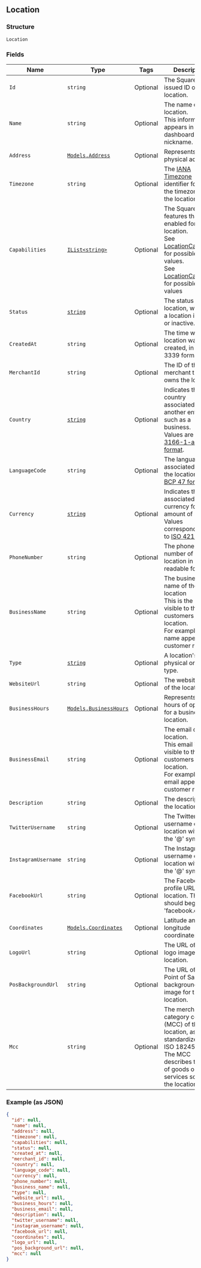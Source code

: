 ## Location

### Structure

`Location`

### Fields

| Name | Type | Tags | Description |
|  --- | --- | --- | --- |
| `Id` | `string` | Optional | The Square-issued ID of the location. |
| `Name` | `string` | Optional | The name of the location.<br>This information appears in the dashboard as the nickname. |
| `Address` | [`Models.Address`](/doc/models/address.md) | Optional | Represents a physical address. |
| `Timezone` | `string` | Optional | The [IANA Timezone](https://www.iana.org/time-zones) identifier for<br>the timezone of the location. |
| `Capabilities` | [`IList<string>`](/doc/models/location-capability.md) | Optional | The Square features that are enabled for the location.<br>See [LocationCapability](#type-locationcapability) for possible values.<br>See [LocationCapability](#type-locationcapability) for possible values |
| `Status` | [`string`](/doc/models/location-status.md) | Optional | The status of the location, whether a location is active or inactive. |
| `CreatedAt` | `string` | Optional | The time when the location was created, in RFC 3339 format. |
| `MerchantId` | `string` | Optional | The ID of the merchant that owns the location. |
| `Country` | [`string`](/doc/models/country.md) | Optional | Indicates the country associated with another entity, such as a business.<br>Values are in [ISO 3166-1-alpha-2 format](http://www.iso.org/iso/home/standards/country_codes.htm). |
| `LanguageCode` | `string` | Optional | The language associated with the location, in<br>[BCP 47 format](https://tools.ietf.org/html/bcp47#appendix-A). |
| `Currency` | [`string`](/doc/models/currency.md) | Optional | Indicates the associated currency for an amount of money. Values correspond<br>to [ISO 4217](https://wikipedia.org/wiki/ISO_4217). |
| `PhoneNumber` | `string` | Optional | The phone number of the location in human readable format. |
| `BusinessName` | `string` | Optional | The business name of the location<br>This is the name visible to the customers of the location.<br>For example, this name appears on customer receipts. |
| `Type` | [`string`](/doc/models/location-type.md) | Optional | A location's physical or mobile type. |
| `WebsiteUrl` | `string` | Optional | The website URL of the location. |
| `BusinessHours` | [`Models.BusinessHours`](/doc/models/business-hours.md) | Optional | Represents the hours of operation for a business location. |
| `BusinessEmail` | `string` | Optional | The email of the location.<br>This email is visible to the customers of the location.<br>For example, the email appears on customer receipts. |
| `Description` | `string` | Optional | The description of the location. |
| `TwitterUsername` | `string` | Optional | The Twitter username of the location without the '@' symbol. |
| `InstagramUsername` | `string` | Optional | The Instagram username of the location without the '@' symbol. |
| `FacebookUrl` | `string` | Optional | The Facebook profile URL of the location. The URL should begin with 'facebook.com/'. |
| `Coordinates` | [`Models.Coordinates`](/doc/models/coordinates.md) | Optional | Latitude and longitude coordinates. |
| `LogoUrl` | `string` | Optional | The URL of the logo image for the location. |
| `PosBackgroundUrl` | `string` | Optional | The URL of the Point of Sale background image for the location. |
| `Mcc` | `string` | Optional | The merchant category code (MCC) of the location, as standardized by ISO 18245.<br>The MCC describes the kind of goods or services sold at the location. |

### Example (as JSON)

```json
{
  "id": null,
  "name": null,
  "address": null,
  "timezone": null,
  "capabilities": null,
  "status": null,
  "created_at": null,
  "merchant_id": null,
  "country": null,
  "language_code": null,
  "currency": null,
  "phone_number": null,
  "business_name": null,
  "type": null,
  "website_url": null,
  "business_hours": null,
  "business_email": null,
  "description": null,
  "twitter_username": null,
  "instagram_username": null,
  "facebook_url": null,
  "coordinates": null,
  "logo_url": null,
  "pos_background_url": null,
  "mcc": null
}
```

